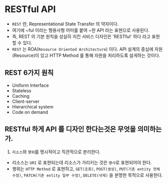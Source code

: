 # RESTful API
- `REST` 란, Representational State Transfer 의 약자이다. 
- 여기에 ~ful 이라는 형용사형 어미를 붙여 ~한 API 라는 표현으로 사용된다. 
- 즉, REST 의 기본 원칙을 성실히 지킨 서비스 디자인은 'RESTful' 하다 라고 표현할 수 있다.
- `REST` 는 ROA(`Resource Oriented Architecture`) 이다. API 설계의 중심에 자원(Resource)이 있고 HTTP Method 를 통해 자원을 처리하도록 설게하는 것이다.

## REST 6가지 원칙
- Uniform Interface
- Stateless
- Caching
- Client-server
- Hierarchical system
- Code on demand

## RESTful 하게 API 를 디자인 한다는것은 무엇을 의미하는가.
1. `리소스`와 `행위`를 명시적이고 직관적으로 분리한다.
- 리소스는 `URI` 로 표현되는데 리소스가 가리키는 것은 `명사`로 표현되어야 한다.
- 행위는 `HTTP Method` 로 표현하고, `GET(조회)`, `POST(생성)`, `PUT(기존 entity 전체 수정)`, `PATCH(기존 entity 일부 수정)`, `DELETE(삭제)` 을 분명한 목적으로 사용한다.
